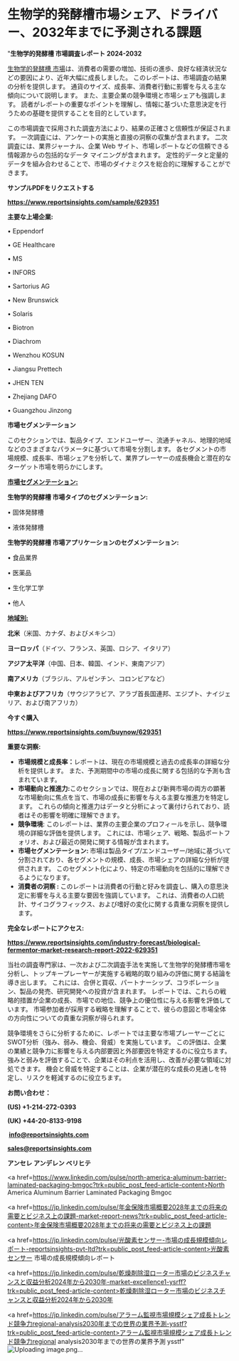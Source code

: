 # 生物学的発酵槽市場シェア、ドライバー、2032年までに予測される課題

"<strong>生物学的発酵槽 市場調査レポート 2024-2032</strong>

<a href=https://www.reportsinsights.com/sample/629351>生物学的発酵槽 市場</a>は、消費者の需要の増加、技術の進歩、良好な経済状況などの要因により、近年大幅に成長しました。 このレポートは、市場調査の結果の分析を提供します。 通貨のサイズ、成長率、消費者行動に影響を与える主な傾向について説明します。 また、主要企業の競争環境と市場シェアも強調します。 読者がレポートの重要なポイントを理解し、情報に基づいた意思決定を行うための基礎を提供することを目的としています。

この市場調査で採用された調査方法により、結果の正確さと信頼性が保証されます。 一次調査には、アンケートの実施と直接の洞察の収集が含まれます。 二次調査には、業界ジャーナル、企業 Web サイト、市場レポートなどの信頼できる情報源からの包括的なデータ マイニングが含まれます。 定性的データと定量的データを組み合わせることで、市場のダイナミクスを総合的に理解することができます。

<strong><b>サンプルPDFをリクエストする</b></strong>

<a href=https://www.reportsinsights.com/sample/629351><strong><u>https://www.reportsinsights.com/sample/629351</u></strong></a>

<strong>主要な上場企業:</strong>

• Eppendorf

• GE Healthcare

• MS

• INFORS

• Sartorius AG

• New Brunswick

• Solaris

• Biotron

• Diachrom

• Wenzhou KOSUN

• Jiangsu Prettech

• JHEN TEN

• Zhejiang DAFO

• Guangzhou Jinzong

<strong>市場セグメンテーション</strong>

このセクションでは、製品タイプ、エンドユーザー、流通チャネル、地理的地域などのさまざまなパラメータに基づいて市場を分割します。 各セグメントの市場規模、成長率、市場シェアを分析して、業界プレーヤーの成長機会と潜在的なターゲット市場を明らかにします。

<strong><u>市場セグメンテーション</u></strong><strong><u>:</u></strong>

<strong>生物学的発酵槽 市場タイプのセグメンテーション:</strong>

• 固体発酵槽

• 液体発酵槽

<strong>生物学的発酵槽 市場アプリケーションのセグメンテーション:</strong>

• 食品業界

• 医薬品

• 生化学工学

• 他人

<strong><u>地域別</u></strong><strong><u>:</u></strong>

<strong>北米</strong>（米国、カナダ、およびメキシコ）

<strong>ヨーロッパ</strong>（ドイツ、フランス、英国、ロシア、イタリア）

<strong>アジア太平洋</strong>（中国、日本、韓国、インド、東南アジア）

<strong>南アメリカ</strong>（ブラジル、アルゼンチン、コロンビアなど）

<strong>中東およびアフリカ</strong>（サウジアラビア、アラブ首長国連邦、エジプト、ナイジェリア、および南アフリカ）

<strong>今すぐ購入</strong>

<a href=https://www.reportsinsights.com/buynow/629351><strong><u>https://www.reportsinsights.com/buynow/629351</u></strong></a>

<strong>重要な洞察:</strong>
<ul>
  <li><strong>市場規模と成長率：</strong>レポートは、現在の市場規模と過去の成長率の詳細な分析を提供します。 また、予測期間中の市場の成長に関する包括的な予測も含まれています。</li>
  <li><strong>市場動向と推進力:</strong>このセクションでは、現在および新興市場の両方の顕著な市場動向に焦点を当て、市場の成長に影響を与える主要な推進力を特定します。 これらの傾向と推進力はデータと分析によって裏付けられており、読者はその影響を明確に理解できます。</li>
  <li><strong>競争環境</strong>: このレポートは、業界の主要企業のプロフィールを示し、競争環境の詳細な評価を提供します。 これには、市場シェア、戦略、製品ポートフォリオ、および最近の開発に関する情報が含まれます。</li>
  <li><strong>市場セグメンテーション: </strong>市場は製品タイプ/エンドユーザー/地域に基づいて分割されており、各セグメントの規模、成長、市場シェアの詳細な分析が提供されます。 このセグメント化により、特定の市場動向を包括的に理解できるようになります。</li>
  <li><strong>消費者の洞察 : </strong>このレポートは消費者の行動と好みを調査し、購入の意思決定に影響を与える主要な要因を強調しています。 これは、消費者の人口統計、サイコグラフィックス、および嗜好の変化に関する貴重な洞察を提供します。</li>
</ul>
<strong>完全なレポートにアクセス:</strong>

<a href=https://www.reportsinsights.com/industry-forecast/biological-fermentor-market-research-report-2022-629351><strong><u><b>https://www.reportsinsights.com/industry-forecast/biological-fermentor-market-research-report-2022-629351</b></u></strong></a>

当社の調査専門家は、一次および二次調査手法を実施して生物学的発酵槽市場を分析し、トップキープレーヤーが実施する戦略的取り組みの評価に関する結論を導き出します。 これには、合併と買収、パートナーシップ、コラボレーション、製品の発売、研究開発への投資が含まれます。 レポートでは、これらの戦略的措置が企業の成長、市場での地位、競争上の優位性に与える影響を評価しています。 市場参加者が採用する戦略を理解することで、彼らの意図と市場全体の方向性についての貴重な洞察が得られます。

競争環境をさらに分析するために、レポートでは主要な市場プレーヤーごとにSWOT分析（強み、弱み、機会、脅威）を実施しています。 この評価は、企業の業績と競争力に影響を与える内部要因と外部要因を特定するのに役立ちます。 強みと弱みを評価することで、企業はその利点を活用し、改善が必要な領域に対処できます。 機会と脅威を特定することは、企業が潜在的な成長の見通しを特定し、リスクを軽減するのに役立ちます。

<strong>お問い合わせ：</strong>

<strong>(US) +1-214-272-0393</strong>

<strong>(UK) +44-20-8133-9198</strong>

<strong> </strong><a href=info@reportsinsights.com><strong><u>info@reportsinsights.com</u></strong></a>

<a href=sales@reportsinsights.com><strong><u>sales@reportsinsights.com</u></strong></a>

<strong>アンセレ アンデレン ベリヒテ</strong>

<a href=https://www.linkedin.com/pulse/north-america-aluminum-barrier-laminated-packaging-bmgoc?trk=public_post_feed-article-content>North America Aluminum Barrier Laminated Packaging Bmgoc</a>

<a href=https://jp.linkedin.com/pulse/年金保険市場概要2028年までの将来の需要とビジネス上の課題-market-report-news?trk=public_post_feed-article-content>年金保険市場概要2028年までの将来の需要とビジネス上の課題</a>

<a href=https://jp.linkedin.com/pulse/光酸素センサー-市場の成長規模傾向レポート-reportsinsights-pvt-ltd?trk=public_post_feed-article-content>光酸素センサー 市場の成長規模傾向レポート</a>

<a href=https://jp.linkedin.com/pulse/乾燥剤除湿ローター市場のビジネスチャンスと収益分析2024年から2030年-market-excellence1-ysrff?trk=public_post_feed-article-content>乾燥剤除湿ローター市場のビジネスチャンスと収益分析2024年から2030年</a>

<a href=https://jp.linkedin.com/pulse/アラーム監視市場規模シェア成長トレンド競争力regional-analysis2030年までの世界の業界予測-ysstf?trk=public_post_feed-article-content>アラーム監視市場規模シェア成長トレンド競争力regional analysis2030年までの世界の業界予測 ysstf</a>"
![Uploading image.png…]()
